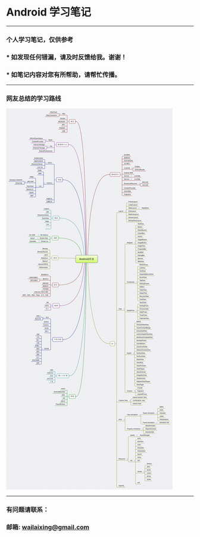 # Android 学习笔记
***

###  个人学习笔记，仅供参考
###  * 如发现任何错漏，请及时反馈给我。谢谢！
###  * 如笔记内容对您有所帮助，请帮忙传播。

***

### 网友总结的学习路线
![网上的学习路线](./image/route.png)

***

### 有问题请联系：
### 邮箱: <wailaixing@gmail.com>

